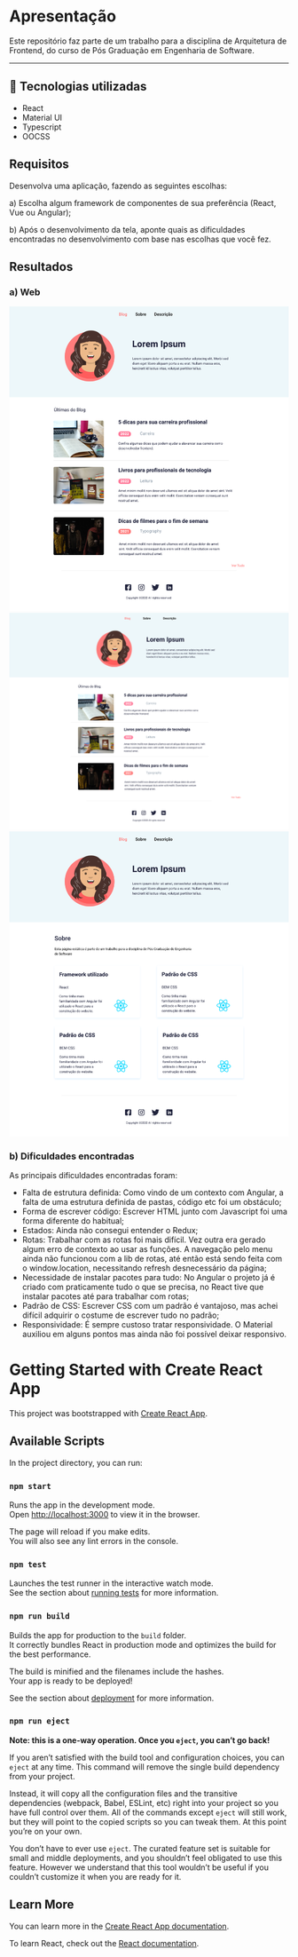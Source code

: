 
# Apresentação
Este repositório faz parte de um trabalho para a disciplina de Arquitetura de Frontend, do curso de Pós Graduação
em Engenharia de Software.

------------------------------------
 ## 🌼  Tecnologias utilizadas ##
* React
* Material UI
* Typescript
* OOCSS


## Requisitos
Desenvolva uma aplicação, fazendo as seguintes escolhas:

a) Escolha algum framework de componentes de sua preferência (React, Vue ou Angular);

b) Após o desenvolvimento da tela, aponte quais as dificuldades encontradas no desenvolvimento com base nas escolhas que você fez.
## Resultados ##
### a) Web ###

![previews/web/web-1](previews/Home.png) 
![previews/web/web-1](previews/Home_2.png)
![previews/web/web-1](previews/Sobre.png)

### b) Dificuldades encontradas ###
As principais dificuldades encontradas foram:
- Falta de estrutura definida: Como vindo de um contexto com Angular, a falta de uma estrutura definida de pastas, código etc foi um obstáculo;
- Forma de escrever código: Escrever HTML junto com Javascript foi uma forma diferente do habitual;
- Estados: Ainda não consegui entender o Redux;
- Rotas: Trabalhar com as rotas foi mais difícil. Vez outra era gerado algum erro de contexto ao usar as funções. A navegação pelo menu ainda não funcionou com a lib de rotas, até então está sendo feita com o window.location, necessitando refresh desnecessário da página;
- Necessidade de instalar pacotes para tudo: No Angular o projeto já é criado com praticamente tudo o que se precisa, no React tive que instalar pacotes até para trabalhar com rotas;
- Padrão de CSS: Escrever CSS com um padrão é vantajoso, mas achei difícil 
adquirir o costume de escrever tudo no padrão;
- Responsividade: É sempre custoso tratar responsividade. O Material auxiliou em alguns pontos mas ainda não foi possível deixar responsivo.


# Getting Started with Create React App

This project was bootstrapped with [Create React App](https://github.com/facebook/create-react-app).

## Available Scripts

In the project directory, you can run:

### `npm start`

Runs the app in the development mode.\
Open [http://localhost:3000](http://localhost:3000) to view it in the browser.

The page will reload if you make edits.\
You will also see any lint errors in the console.

### `npm test`

Launches the test runner in the interactive watch mode.\
See the section about [running tests](https://facebook.github.io/create-react-app/docs/running-tests) for more information.

### `npm run build`

Builds the app for production to the `build` folder.\
It correctly bundles React in production mode and optimizes the build for the best performance.

The build is minified and the filenames include the hashes.\
Your app is ready to be deployed!

See the section about [deployment](https://facebook.github.io/create-react-app/docs/deployment) for more information.

### `npm run eject`

**Note: this is a one-way operation. Once you `eject`, you can’t go back!**

If you aren’t satisfied with the build tool and configuration choices, you can `eject` at any time. This command will remove the single build dependency from your project.

Instead, it will copy all the configuration files and the transitive dependencies (webpack, Babel, ESLint, etc) right into your project so you have full control over them. All of the commands except `eject` will still work, but they will point to the copied scripts so you can tweak them. At this point you’re on your own.

You don’t have to ever use `eject`. The curated feature set is suitable for small and middle deployments, and you shouldn’t feel obligated to use this feature. However we understand that this tool wouldn’t be useful if you couldn’t customize it when you are ready for it.

## Learn More

You can learn more in the [Create React App documentation](https://facebook.github.io/create-react-app/docs/getting-started).

To learn React, check out the [React documentation](https://reactjs.org/).
